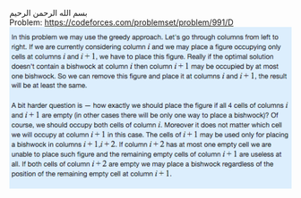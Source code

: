 بسم الله الرحمن الرحيم
<br />
Problem: https://codeforces.com/problemset/problem/991/D
![GitHub Logo](proof.png)
